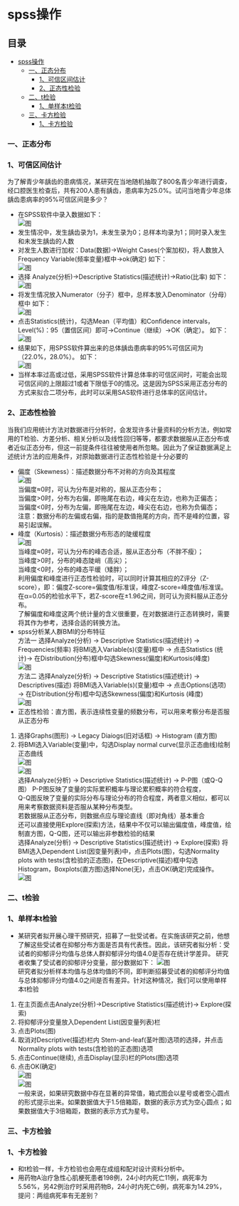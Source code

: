 spss操作
=========

## 目录
* [spss操作](#spss操作)
	* [一、正态分布](#一正态分布)
		* [1、可信区间估计](#1可信区间估计)
		* [2、正态性检验](#2正态性检验)
	* [二、t检验](#二t检验)
		* [1、单样本t检验](#1单样本t检验)
    * [三、卡方检验](#三卡方检验)
        * [1、卡方检验](#1卡方检验)
### 一、正态分布
### 1、可信区间估计
为了解青少年龋齿的患病情况，某研究在当地随机抽取了800名青少年进行调查，经口腔医生检查后，共有200人患有龋齿，患病率为25.0%。试问当地青少年总体龋齿患病率的95%可信区间是多少？
- 在SPSS软件中录入数据如下：<br>
![图](/img/1/1-1.jpg)
- 发生情况中，发生龋齿录为1，未发生录为0；总样本均录为1；同时录入发生和未发生龋齿的人数
- 对发生人数进行加权：Data(数据)→Weight Cases(个案加权)，将人数放入Frequency Variable(频率变量)框中→ok(确定) 如下：<br>
![图](/img/1/1-2.jpg)
- 选择 Analyze(分析)→Descriptive Statistics(描述统计)→Ratio(比率) 如下：<br>
![图](/img/1/1-3.jpg)
- 将发生情况放入Numerator（分子）框中，总样本放入Denominator（分母）框中 如下：<br>
![图](/img/1/1-4.jpg)
- 点击Statistics(统计)，勾选Mean（平均值）和Confidence intervals，Level(%)：95（置信区间）即可→Continue（继续）→OK（确定）。 如下：<br>
![图](/img/1/1-5.jpg)
- 结果如下，用SPSS软件算出来的总体龋齿患病率的95%可信区间为（22.0%，28.0%）。 如下：<br>
![图](/img/1/1-6.jpg)
- 当样本率过高或过低，采用SPSS软件计算总体率的可信区间时，可能会出现可信区间的上限超过1或者下限低于0的情况。这是因为SPSS采用正态分布的方式来拟合二项分布，此时可以采用SAS软件进行总体率的区间估计。
### 2、正态性检验
当我们应用统计方法对数据进行分析时，会发现许多计量资料的分析方法，例如常用的T检验、方差分析、相关分析以及线性回归等等，都要求数据服从正态分布或者近似正态分布，但这一前提条件往往被使用者所忽略。因此为了保证数据满足上述统计方法的应用条件，对原始数据进行正态性检验是十分必要的
- 偏度（Skewness）：描述数据分布不对称的方向及其程度<br>
![图](/img/1/2-1.jpg)<br>
当偏度≈0时，可认为分布是对称的，服从正态分布；<br>
当偏度>0时，分布为右偏，即拖尾在右边，峰尖在左边，也称为正偏态；<br>
当偏度<0时，分布为左偏，即拖尾在左边，峰尖在右边，也称为负偏态；<br>
注意：数据分布的左偏或右偏，指的是数值拖尾的方向，而不是峰的位置，容易引起误解。
- 峰度（Kurtosis）：描述数据分布形态的陡缓程度<br>
![图](/img/1/2-2.jpg)<br>
当峰度≈0时，可认为分布的峰态合适，服从正态分布（不胖不瘦）；<br>
当峰度>0时，分布的峰态陡峭（高尖）；<br>
当峰度<0时，分布的峰态平缓（矮胖）；<br>
利用偏度和峰度进行正态性检验时，可以同时计算其相应的Z评分（Z-score），即：偏度Z-score=偏度值/标准误，峰度Z-score=峰度值/标准误。<br>
在α=0.05的检验水平下，若Z-score在±1.96之间，则可认为资料服从正态分布。<br>
了解偏度和峰度这两个统计量的含义很重要，在对数据进行正态转换时，需要将其作为参考，选择合适的转换方法。
- spss分析某人群BMI的分布特征<br>
方法一 选择Analyze(分析) → Descriptive Statistics(描述统计) → Frequencies(频率)
将BMI选入Variable(s)(变量)框中 → 点击Statistics (统计)→ 在Distribution(分布)框中勾选Skewness(偏度)和Kurtosis(峰度)<br>
![图](/img/1/2-3.jpg)<br>
方法二 
选择Analyze(分析) → Descriptive Statistics(描述统计) → Descriptives(描述)
将BMI选入Variable(s)(变量)框中 → 点击Options(选项) → 在Distribution(分布)框中勾选Skewness(偏度)和Kurtosis (峰度)<br>
![图](/img/1/2-4.jpg)<br>
- 正态性检验：直方图，表示连续性变量的频数分布，可以用来考察分布是否服从正态分布<br>
1) 选择Graphs(图形) → Legacy Diaiogs(旧对话框) → Histogram (直方图)<br>
2) 将BMI选入Variable(变量)中，勾选Display normal curve(显示正态曲线)绘制正态曲线 <br>
![图](/img/1/2-5.jpg)<br>
![图](/img/1/2-6.jpg)<br>
选择Analyze(分析) → Descriptive Statistics(描述统计) → P-P图（或Q-Q图）
P-P图反映了变量的实际累积概率与理论累积概率的符合程度，<br>
Q-Q图反映了变量的实际分布与理论分布的符合程度，两者意义相似，都可以用来考察数据资料是否服从某种分布类型。<br>
若数据服从正态分布，则数据点应与理论直线（即对角线）基本重合<br>
还可以直接使用Explore(探索)方法，结果中不仅可以输出偏度值，峰度值，绘制直方图，Q-Q图，还可以输出非参数检验的结果<br>
选择Analyze(分析) → Descriptive Statistics(描述统计) → Explore(探索)
将BMI选入Dependent List(因变量列表)中，点击Plots(图)，勾选Normality plots with tests(含检验的正态图)，在Descriptive(描述)框中勾选Histogram，Boxplots(直方图)选择None(无)，点击OK(确定)完成操作。<br>
![图](/img/1/2-7.jpg)<br>
### 二、t检验
### 1、单样本t检验
- 某研究者拟开展心理干预研究，招募了一批受试者。在实施该研究之前，他想了解这些受试者在抑郁分布方面是否具有代表性。因此，该研究者拟分析：受试者的抑郁评分均值与总体人群抑郁评分均值4.0是否存在统计学差异。
研究者收集了受试者的抑郁评分变量，部分数据如下：
![图](/img/1/2-8.jpg)<br>
研究者拟分析样本均值与总体均值的不同，即判断招募受试者的抑郁评分均值与总体抑郁评分均值4.0之间是否有差异。针对这种情况，我们可以使用单样本t检验<br>
1) 在主页面点击Analyze(分析)→Descriptive Statistics(描述统计)→ Explore(探索)<br>
2) 将抑郁评分变量放入Dependent List(因变量列表)栏<br>
3) 点击Plots(图)<br>
4) 取消对Descriptive(描述)栏内 Stem-and-leaf(茎叶图)选项的选择，并点击Normality plots with tests(含检验的正态图)选项<br>
5) 点击Continue(继续), 点击Display(显示)栏的Plots(图)选项<br>
6) 点击OK(确定)<br>
![图](/img/1/2-9.jpg)<br>
![图](/img/1/2-10.jpg)<br>
一般来说，如果研究数据中存在显著的异常值，箱式图会以星号或者空心圆点的形式提示出来。如果数据值大于1.5倍箱距，数据的表示方式为空心圆点；如果数据值大于3倍箱距，数据的表示方式为星号。
### 三、卡方检验
### 1、卡方检验
- 和t检验一样，卡方检验也会用在成组和配对设计资料分析中。
- 用药物A治疗急性心肌梗死患者198例，24小时内死亡11例，病死率为5.56%，另42例治疗时采用药物B，24小时内死亡6例，病死率为14.29%，提问：两组病死率有无差别？